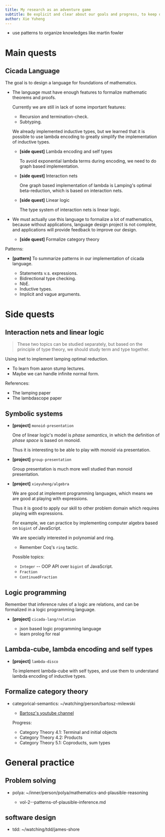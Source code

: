 ```yaml
---
title: My research as an adventure game
subtitle: Be explicit and clear about our goals and progress, to keep direction and help planning.
author: Xie Yuheng
---
```


- use patterns to organize knowledges like martin fowler

# Main quests

## Cicada Language

The goal is to design a language for foundations of mathematics.

- The language must have enough features to formalize mathematic theorems and proofs.

  Currently we are still in lack of some important features:

  - Recursion and termination-check.
  - Subtyping.

  We already implemented inductive types,
  but we learned that it is possible to use lambda encoding
  to greatly simplify the implementation of inductive types.

  - **[side quest]** Lambda encoding and self types

    To avoid exponential lambda terms during encoding,
    we need to do graph based implementation.

  - **[side quest]** Interaction nets

    One graph based implementation of lambda is Lamping's optimal beta-reduction,
    which is based on interaction nets.

  - **[side quest]** Linear logic

    The type system of interaction nets is linear logic.

- We must actually use this language to formalize a lot of mathematics,
  because without applications, language design project is not complete,
  and applications will provide feedback to improve our design.

  - **[side quest]** Formalize category theory

Patterns:

- **[pattern]** To summarize patterns in our implementation of cicada language.

  - Statements v.s. expressions.
  - Bidirectional type checking.
  - NbE.
  - Inductive types.
  - Implicit and vague arguments.

# Side quests

## Interaction nets and linear logic

> These two topics can be studied separately,
> but based on the principle of type theory,
> we should study term and type together.

Using inet to implement lamping optimal reduction.

- To learn from aaron stump lectures.
- Maybe we can handle infinite normal form.

References:

- The lamping paper
- The lambdascope paper

## Symbolic systems

- **[project]** `monoid-presentation`

  One of linear logic's model is *phase semantics*,
  in which the definition of *phase space* is based on monoid.

  Thus it is interesting to be able to play with monoid via presentation.

- **[project]** `group-presentation`

  Group presentation is much more well studied than monoid presentation.

- **[project]** `xieyuheng/algebra`

  We are good at implement programming languages,
  which means we are good at playing with expressions.

  Thus it is good to apply our skill to other problem domain
  which requires playing with expressions.

  For example, we can practice by
  implementing computer algebra based on `bigint` of JavaScript.

  We are specially interested in polynomial and ring.

  - Remember Coq's `ring` tactic.

  Possible topics:

  - `Integer` -- OOP API over `bigint` of JavaScript.
  - `Fraction`
  - `ContinuedFraction`

## Logic programming

Remember that inference rules of a logic are relations,
and can be formalized in a logic programming language.

- **[project]** `cicada-lang/relation`

  - json based logic programming language
  - learn prolog for real

## Lambda-cube, lambda encoding and self types

- **[project]** `lambda-disco`

  To implement lambda-cube with self types,
  and use them to understand lambda encoding of inductive types.

## Formalize category theory

- categorical-semantics: ~/watching/person/bartosz-milewski

  - [Bartosz's youtube channel](https://www.youtube.com/user/DrBartosz)

  Progress:

  - Category Theory 4.1: Terminal and initial objects
  - Category Theory 4.2: Products
  - Category Theory 5.1: Coproducts, sum types

# General practice

## Problem solving

- polya: ~/inner/person/polya/mathematics-and-plausible-reasoning

  - vol-2--patterns-of-plausible-inference.md

## software design

- tdd: ~/watching/tdd/james-shore
